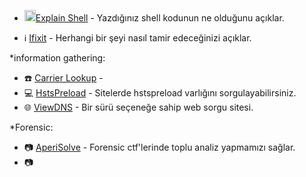 
* [<img width="18" src="https://github.com/mel4mi/siber-guvenlik-ziggurat/blob/main/resimler/terminal_logo.jpg" alt="link" border="0">Explain Shell](https://explainshell.com/) - Yazdığınız shell kodunun ne olduğunu açıklar.


* ℹ️ [Ifixit](https://www.ifixit.com/) - Herhangi bir şeyi nasıl tamir edeceğinizi açıklar.


*information gathering:
- ☎️ [Carrier Lookup](https://www.carrierlookup.com/) - 
- 💻 [HstsPreload](https://hstspreload.org/) - Sitelerde hstspreload varlığını sorgulayabilirsiniz.
- 🌐 [ViewDNS](https://viewdns.info/) - Bir sürü seçeneğe sahip web sorgu sitesi.


*Forensic:
 - 📷 [AperiSolve](https://www.aperisolve.com/) - Forensic ctf'lerinde toplu analiz yapmamızı sağlar.
 - 📷 [](https://ctf-wiki.mahaloz.re/misc/audio/introduction/)
